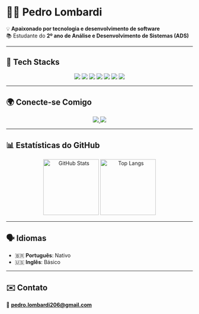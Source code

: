 # 👨‍💻 Pedro Lombardi  

💡 **Apaixonado por tecnologia e desenvolvimento de software**  
📚 Estudante do **2º ano de Análise e Desenvolvimento de Sistemas (ADS)**  

---

## 🚀 Tech Stacks  
<p align="center">
  <img src="https://img.shields.io/badge/HTML5-E34F26?style=for-the-badge&logo=html5&logoColor=white" />
  <img src="https://img.shields.io/badge/CSS3-1572B6?style=for-the-badge&logo=css3&logoColor=white" />
  <img src="https://img.shields.io/badge/JavaScript-F7DF1E?style=for-the-badge&logo=javascript&logoColor=black" />
  <img src="https://img.shields.io/badge/React%20Native-20232A?style=for-the-badge&logo=react&logoColor=61DAFB" />
  <img src="https://img.shields.io/badge/MySQL-005C84?style=for-the-badge&logo=mysql&logoColor=white" />
  <img src="https://img.shields.io/badge/PHP-777BB4?style=for-the-badge&logo=php&logoColor=white" />
  <img src="https://img.shields.io/badge/Python-3776AB?style=for-the-badge&logo=python&logoColor=white" />
</p>

---

## 🌍 Conecte-se Comigo  
<p align="center">
  <a href="https://www.instagram.com/pedro.augg/">
    <img src="https://img.shields.io/badge/Instagram-E4405F?style=for-the-badge&logo=instagram&logoColor=white"/>
  </a>
  <a href="https://www.linkedin.com/in/pedro-lombardi-7781522b7">
    <img src="https://img.shields.io/badge/LinkedIn-0A66C2?style=for-the-badge&logo=linkedin&logoColor=white"/>
  </a>
</p>

---

## 📊 Estatísticas do GitHub  
<p align="center">
  <img src="https://github-readme-stats.vercel.app/api?username=pedrinquee&show_icons=true&theme=tokyonight" alt="GitHub Stats" height="150"/>
  <img src="https://github-readme-stats.vercel.app/api/top-langs/?username=pedrinquee&layout=compact&theme=tokyonight" alt="Top Langs" height="150"/>
</p>

---

## 🗣️ Idiomas  
- 🇧🇷 **Português**: Nativo  
- 🇺🇸 **Inglês**: Básico  

---

## ✉️ Contato  
📧 **pedro.lombardi206@gmail.com**  

